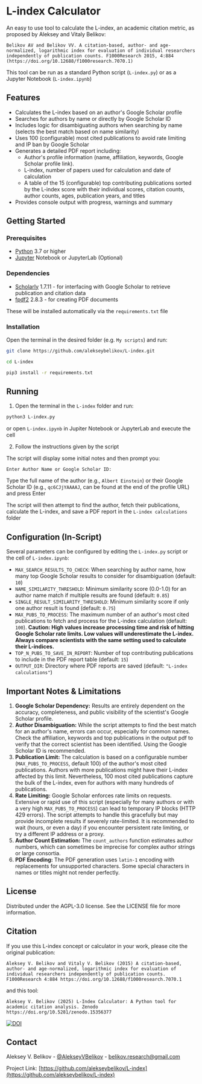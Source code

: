 <div align='left'>

<h1>L-index Calculator</h1>

</div>

An easy to use tool to calculate the L-index, an academic citation metric, as proposed by Aleksey and Vitaly Belikov:

    Belikov AV and Belikov VV. A citation-based, author- and age-normalized, logarithmic index for evaluation of individual researchers independently of publication counts. F1000Research 2015, 4:884 (https://doi.org/10.12688/f1000research.7070.1)

This tool can be run as a standard Python script (`L-index.py`) or  as a Jupyter Notebook (`L-index.ipynb`)



## Features

*   Calculates the L-index based on an author's Google Scholar profile
*   Searches for authors by name or directly by Google Scholar ID
*   Includes logic for disambiguating authors when searching by name (selects the best match based on name similarity)
*   Uses 100 (configurable) most cited publications to avoid rate limiting and IP ban by Google Scholar
*   Generates a detailed PDF report including:
    *   Author's profile information (name, affiliation, keywords, Google Scholar profile link).
    *   L-index, number of papers used for calculation and date of calculation
    *   A table of the 15 (configurable) top contributing publications sorted by the L-index score with their individual scores, citation counts, author counts, ages, publication years, and titles
*   Provides console output with progress, warnings and summary

##  Getting Started

### Prerequisites

- [Python](https://www.python.org/downloads/) 3.7 or higher
- [Jupyter](https://jupyter.org/install) Notebook or JupyterLab (Optional)

### Dependencies

- [Scholarly](https://pypi.org/project/scholarly/) 1.7.11 - for interfacing with Google Scholar to retrieve publication and citation data
- [fpdf2](https://pypi.org/project/fpdf2/) 2.8.3 - for creating PDF documents

These will be installed automatically via the `requirements.txt` file

### Installation

Open the terminal in the desired folder (e.g. `My scripts`) and run:
```bash
git clone https://github.com/alekseybelikov/L-index.git
```

```bash
cd L-index
```

```bash
pip3 install -r requirements.txt
```
## Running
1. Open the terminal in the `L-index` folder and run:
```bash
python3 L-index.py
```
or open `L-index.ipynb` in Jupiter Notebook or JupyterLab and execute the cell

2. Follow the instructions given by the script

The script will display some initial notes and then prompt you:

    Enter Author Name or Google Scholar ID:

Type the full name of the author (e.g., `Albert Einstein`) or their Google Scholar ID (e.g., `qc6CJjYAAAAJ`, can be found at the end of the profile URL) and press Enter

The script will then attempt to find the author, fetch their publications, calculate the L-index, and save a PDF report in the `L-index calculations` folder 




## Configuration (In-Script)

Several parameters can be configured by editing the `L-index.py` script or  the cell of `L-index.ipynb`:


*   `MAX_SEARCH_RESULTS_TO_CHECK`: When searching by author name, how many top Google Scholar results to consider for disambiguation (default: `10`)
*   `NAME_SIMILARITY_THRESHOLD`: Minimum similarity score (0.0-1.0) for an author name match if multiple results are found (default: `0.85`)
*   `SINGLE_RESULT_SIMILARITY_THRESHOLD`: Minimum similarity score if only one author result is found (default: `0.75`)
*   `MAX_PUBS_TO_PROCESS`: The maximum number of an author's most cited publications to fetch and process for the L-index calculation (default: `100`). **Caution: High values increase processing time and risk of hitting Google Scholar rate limits. Low values will underestimate the L-index. Always compare scientists with the same setting used to calculate their L-indices.**
*   `TOP_N_PUBS_TO_SAVE_IN_REPORT`: Number of top contributing publications to include in the PDF report table (default: `15`)
*   `OUTPUT_DIR`: Directory where PDF reports are saved (default: `"L-index calculations"`)

## Important Notes & Limitations

1.  **Google Scholar Dependency:** Results are entirely dependent on the accuracy, completeness, and public visibility of the scientist's Google Scholar profile.
2.  **Author Disambiguation:** While the script attempts to find the best match for an author's name, errors can occur, especially for common names. Check the affiliation, keywords and top publications in the output pdf to verify that the correct scientist has been identified. Using the Google Scholar ID is recommended.
3.  **Publication Limit:** The calculation is based on a configurable number (`MAX_PUBS_TO_PROCESS`, default 100) of the author's most cited publications. Authors with more publications might have their L-index affected by this limit. Nevertheless, 100 most cited publications capture the bulk of the L-index, even for authors with many hundreds of publications. 
4.  **Rate Limiting:** Google Scholar enforces rate limits on requests. Extensive or rapid use of this script (especially for many authors or with a very high `MAX_PUBS_TO_PROCESS`) can lead to temporary IP blocks (HTTP 429 errors). The script attempts to handle this gracefully but may provide incomplete results if severely rate-limited. It is recommended to wait (hours, or even a day) if you encounter persistent rate limiting, or try a different IP address or a proxy.
5.  **Author Count Estimation:** The `count_authors` function estimates author numbers, which can sometimes be imprecise for complex author strings or large consortia.
6.  **PDF Encoding:** The PDF generation uses `latin-1` encoding with replacements for unsupported characters. Some special characters in names or titles might not render perfectly.

## License

Distributed under the AGPL-3.0 license. See the LICENSE file for more information.

## Citation

If you use this L-index concept or calculator in your work, please cite the original publication:

    Aleksey V. Belikov and Vitaly V. Belikov (2015) A citation-based, author- and age-normalized, logarithmic index for evaluation of individual researchers independently of publication counts. F1000Research 4:884 https://doi.org/10.12688/f1000research.7070.1
    
and this tool:

    Aleksey V. Belikov (2025) L-Index Calculator: A Python tool for academic citation analysis. Zenodo https://doi.org/10.5281/zenodo.15356377
    
[![DOI](https://zenodo.org/badge/978968980.svg)](https://doi.org/10.5281/zenodo.15356377)

## Contact

Aleksey V. Belikov - [@AlekseyVBelikov](https://x.com/AlekseyVBelikov) - belikov.research@gmail.com

Project Link: [https://github.com/alekseybelikov/L-index](https://github.com/alekseybelikov/L-index)
